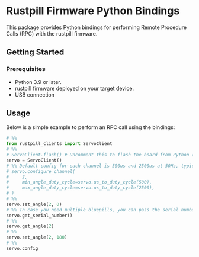 # Rustpill Firmware Python Bindings

This package provides Python bindings for performing Remote Procedure Calls (RPC) with the rustpill firmware.

## Getting Started

### Prerequisites
- Python 3.9 or later.
- rustpill firmware deployed on your target device.
- USB connection

## Usage

Below is a simple example to perform an RPC call using the bindings:

```python
# %%
from rustpill_clients import ServoClient
# %%
# ServoClient.flash() # Uncomment this to flash the board from Python (ST-LINK required)
servo = ServoClient()
# %% Default config for each channel is 500us and 2500us at 50Hz, typical for 9g servo
# servo.configure_channel(
#     2,
#     min_angle_duty_cycle=servo.us_to_duty_cycle(500),
#     max_angle_duty_cycle=servo.us_to_duty_cycle(2500),
# )
# %%
servo.set_angle(2, 0)
# %% In case you need multiple bluepills, you can pass the serial number to the constructor
servo.get_serial_number()
# %%
servo.get_angle(2)
# %%
servo.set_angle(2, 180)
# %%
servo.config

```
